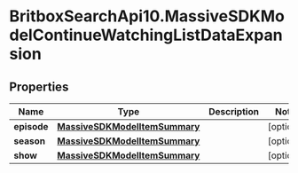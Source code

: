 # BritboxSearchApi10.MassiveSDKModelContinueWatchingListDataExpansion

## Properties
Name | Type | Description | Notes
------------ | ------------- | ------------- | -------------
**episode** | [**MassiveSDKModelItemSummary**](MassiveSDKModelItemSummary.md) |  | [optional] 
**season** | [**MassiveSDKModelItemSummary**](MassiveSDKModelItemSummary.md) |  | [optional] 
**show** | [**MassiveSDKModelItemSummary**](MassiveSDKModelItemSummary.md) |  | [optional] 


